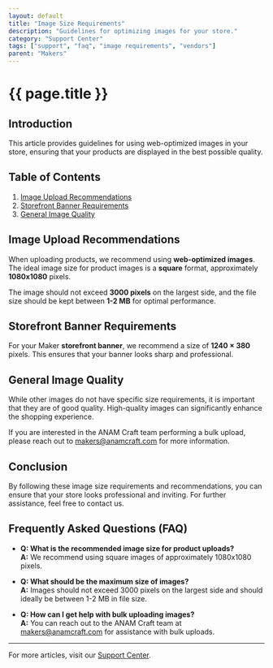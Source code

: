 ```yaml
---
layout: default
title: "Image Size Requirements"
description: "Guidelines for optimizing images for your store."
category: "Support Center"
tags: ["support", "faq", "image requirements", "vendors"]
parent: "Makers"
---
```


# {{ page.title }}

## Introduction

This article provides guidelines for using web-optimized images in your store, ensuring that your products are displayed in the best possible quality.

## Table of Contents
1. [Image Upload Recommendations](#image-upload-recommendations)
2. [Storefront Banner Requirements](#storefront-banner-requirements)
3. [General Image Quality](#general-image-quality)

## Image Upload Recommendations

When uploading products, we recommend using **web-optimized images**. The ideal image size for product images is a **square** format, approximately **1080x1080** pixels. 

The image should not exceed **3000 pixels** on the largest side, and the file size should be kept between **1-2 MB** for optimal performance.

## Storefront Banner Requirements

For your Maker **storefront banner**, we recommend a size of **1240 × 380** pixels. This ensures that your banner looks sharp and professional.

## General Image Quality

While other images do not have specific size requirements, it is important that they are of good quality. High-quality images can significantly enhance the shopping experience.

If you are interested in the ANAM Craft team performing a bulk upload, please reach out to [makers@anamcraft.com](mailto:makers@anamcraft.com) for more information.

## Conclusion

By following these image size requirements and recommendations, you can ensure that your store looks professional and inviting. For further assistance, feel free to contact us.

## Frequently Asked Questions (FAQ)

- **Q: What is the recommended image size for product uploads?**  
  **A:** We recommend using square images of approximately 1080x1080 pixels.

- **Q: What should be the maximum size of images?**  
  **A:** Images should not exceed 3000 pixels on the largest side and should ideally be between 1-2 MB in file size.

- **Q: How can I get help with bulk uploading images?**  
  **A:** You can reach out to the ANAM Craft team at [makers@anamcraft.com](mailto:makers@anamcraft.com) for assistance with bulk uploads.
---

For more articles, visit our [Support Center](https://support.anamcraft.com).